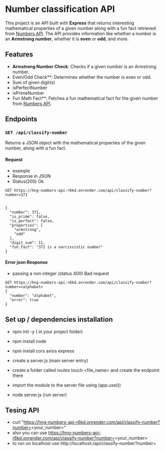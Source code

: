 # Number classification API

This project is an API built with **Express** that returns interesting mathematical properties of a given number along with a fun fact retrieved from [Numbers API](http://numbersapi.com). The API provides information like whether a number is an **Armstrong number**, whether it is **even** or **odd**, and more.

## Features

- **Armstrong Number Check**: Checks if a given number is an Armstrong number.
- Even/Odd Check**: Determines whether the number is even or odd.
- Sum of given digit(s)
- isPerfectNumber
- isPrimeNumber
- Fun Math Fact**: Fetches a fun mathematical fact for the given number from [Numbers API](http://numbersapi.com).

## Endpoints

### `GET /api/classify-number`

Returns a JSON object with the mathematical properties of the given number, along with a fun fact.

#### Request
- example
- Response in JSON
- Status(200) Ok

```http
GET https://hng-numbers-api-r6kd.onrender.com/api/classify-number?number=371


{
  "number": 371,
  "is_prime": false,
  "is_perfect": false,
  "properties": [
    "armstrong",
    "odd"
  ],
  "digit_sum": 11,
  "fun_fact": "371 is a narcissistic number"
}
```

#### Error json Response
- passing a non integer (status 400) Bad request

```http
GET https://hng-numbers-api-r6kd.onrender.com/api/classify-number?number=<alphabet>
{
  "number": "alphabet",
  "error": true
}
```

## Set up / dependencies installation
- npm init -y ( in your  project folder)
- npm install node
- npm install cors axios express

- create a server.js (main server entry)
- create a folder called routes touch <file_name> and create the endpoint there
- import the module to the server file using (app.use())
- node server.js (run server)


## Tesing API
- curl "https://hng-numbers-api-r6kd.onrender.com/api/classify-number?number=<your_number>"
- also you can use https://hng-numbers-api-r6kd.onrender.com/api/classify-number?number=<your_number>
- to run on localhost use http://localhost:<your-running-port>/api/classify-number?number=<your-number>
